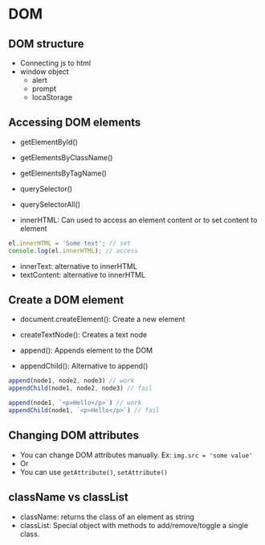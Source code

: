 # DOM 

## DOM structure
- Connecting js to html
- window object
  - alert
  - prompt
  - locaStorage

## Accessing DOM elements
- getElementById()
- getElementsByClassName()
- getElementsByTagName()
- querySelector()
- querySelectorAll()

- innerHTML: Can used to access an element content or to set content to element
```js
el.innerHTML = 'Some text'; // set
console.log(el.innerHTML); // access
```
- innerText: alternative to innerHTML
- textContent: alternative to innerHTML


## Create a DOM element
- document.createElement(): Create a new element
- createTextNode(): Creates a text node

- append(): Appends element to the DOM
- appendChild(): Alternative to append()
```js
append(node1, node2, node3) // work
appendChild(node1, node2, node3) // fail

append(node1, `<p>Hello</p>`) // work
appendChild(node1, `<p>Hello</p>`) // fail
```


## Changing DOM attributes

- You can change DOM attributes manually. Ex: `img.src = 'some value'`
- Or
- You can use `getAttribute()`, `setAttribute()`

## className vs classList
- className: returns the class of an element as string
- classList: Special object with methods to add/remove/toggle a single class.


